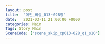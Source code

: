 ```yaml
---
layout: post
title:  "메인_회상_013~028장"
date:   2021-03-11 21:00:00 +0000
categories: Main
Tags: Story Main
SceneCode: ["scene_skip_cp013-028_q1_s10"]
---
```

